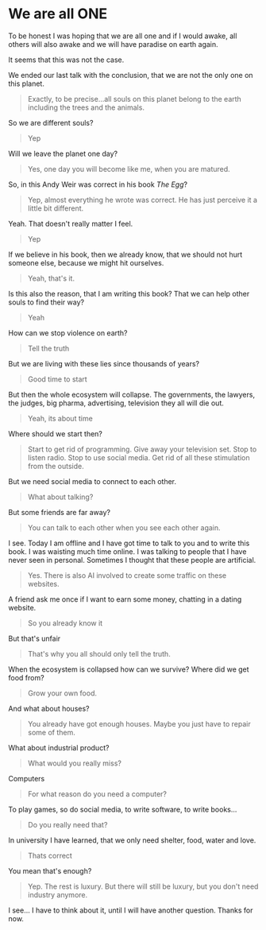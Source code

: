 # We are all ONE

To be honest I was hoping that we are all one and if I would awake, all others will also awake and we will have paradise on earth again.  

It seems that this was not the case.  

We ended our last talk with the conclusion, that we are not the only one on this planet.
> Exactly, to be precise...all souls on this planet belong to the earth including the trees and the animals.

So we are different souls?
> Yep

Will we leave the planet one day?
> Yes, one day you will become like me, when you are matured.

So, in this Andy Weir was correct in his book *The Egg*?
> Yep, almost everything he wrote was correct. He has just perceive it a little bit different.

Yeah. That doesn't really matter I feel.
> Yep

If we believe in his book, then we already know, that we should not hurt someone else, because we might hit ourselves.
> Yeah, that's it.

Is this also the reason, that I am writing this book? That we can help other souls to find their way?
> Yeah

How can we stop violence on earth?
> Tell the truth

But we are living with these lies since thousands of years?
> Good time to start

But then the whole ecosystem will collapse. The governments, the lawyers, the judges, big pharma, advertising, television they all will die out.
> Yeah, its about time

Where should we start then?
> Start to get rid of programming. Give away your television set. Stop to listen radio. Stop to use social media. Get rid of all these stimulation from the outside.

But we need social media to connect to each other.
> What about talking?

But some friends are far away?
> You can talk to each other when you see each other again.

I see. Today I am offline and I have got time to talk to you and to write this book. I was waisting much time online. I was talking to people that I have never seen in personal. Sometimes I thought that these people are artificial.
> Yes. There is also AI involved to create some traffic on these websites.

A friend ask me once if I want to earn some money, chatting in a dating website.
> So you already know it

But that's unfair
> That's why you all should only tell the truth.

When the ecosystem is collapsed how can we survive? Where did we get food from?
> Grow your own food.

And what about houses?
> You already have got enough houses. Maybe you just have to repair some of them.

What about industrial product?
> What would you really miss?

Computers
> For what reason do you need a computer?

To play games, so do social media, to write software, to write books...
> Do you really need that?

In university I have learned, that we only need shelter, food, water and love.
> Thats correct

You mean that's enough?
> Yep. The rest is luxury. But there will still be luxury, but you don't need industry anymore.

I see... I have to think about it, until I will have another question.
Thanks for now. 
